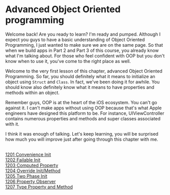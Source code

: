 # Advanced Object Oriented programming
Welcome back! Are you ready to learn? I'm ready and pumped. Although I expect you guys to have a basic understanding of Object Oriented Programming, I just wanted to make sure we are on the same page. So that when we build apps in Part 2 and Part 3 of this course, you already know what I'm talking about. For those who feel confident with OOP but you don't know when to use it, you've come to the right place as well.

Welcome to the very first lesson of this chapter, advanced Object Oriented Programming. So far, you should definitely what it means to initialize an object using `Struct` and `Class`. In fact, we've been doing it for awhile. You should know also definitely know what it means to have properties and methods within an object.

Remember guys, OOP is at the heart of the iOS ecosystem. You can't go against it. I can't make apps without using OOP because that's what Apple engineers have designed this platform to be. For instance, UIViewController contains numerous properties and methods and super classes associated with it.

I think it was enough of talking. Let's keep learning, you will be surprised how much you will improve just after going through this chapter with me.


<br>[1201 Convenience Init](/1000/1200/1201_convenience_init.md)
<br>[1202 Failable Init](/1000/1200/1202_failable_init.md)
<br>[1203 Computed Property](/1000/1200/1203_computed_property.md)
<br>[1204 Override Init/Method](/1000/1200/1204_override_init_method.md)
<br>[1205 Two Phase Init](/1000/1200/1205_two_phase_init.md)
<br>[1206 Property Observer](/1000/1200/1206_property_observer.md)
<br>[1207 Type Property and Method](/1000/1200/1207_type_property_method.md)
